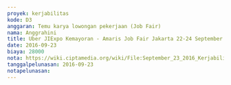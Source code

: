 ```yaml
---
proyek: kerjabilitas
kode: D3
anggaran: Temu karya lowongan pekerjaan (Job Fair)
nama: Anggrahini
title: Uber JIExpo Kemayoran - Amaris Job Fair Jakarta 22-24 September 2016
date: 2016-09-23
biaya: 28000
nota: https://wiki.ciptamedia.org/wiki/File:September_23_2016_Kerjabilitas_D3_uber_jiexpo_amaris_Anggrahini.png
tanggalpelunasan: 2016-09-23
notapelunasan:
---
```

